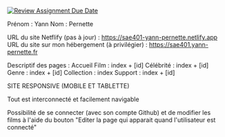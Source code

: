 [![Review Assignment Due Date](https://classroom.github.com/assets/deadline-readme-button-24ddc0f5d75046c5622901739e7c5dd533143b0c8e959d652212380cedb1ea36.svg)](https://classroom.github.com/a/DLDyybNZ)

Prénom : Yann
Nom : Pernette

URL du site Netflify (pas à jour) : https://sae401-yann-pernette.netlify.app
URL du site sur mon hébergement (à privilégier) : https://sae401.yann-pernette.fr


Descriptif des pages :
Accueil
Film : index + [id]
Célébrité : index + [id]
Genre : index + [id]
Collection : index
Support : index + [id]

SITE RESPONSIVE (MOBILE ET TABLETTE)

Tout est interconnecté et facilement navigable

Possibilité de se connecter (avec son compte Github)
et de modifier les films à l'aide du bouton "Editer la page qui apparait quand l'utilisateur est connecté"